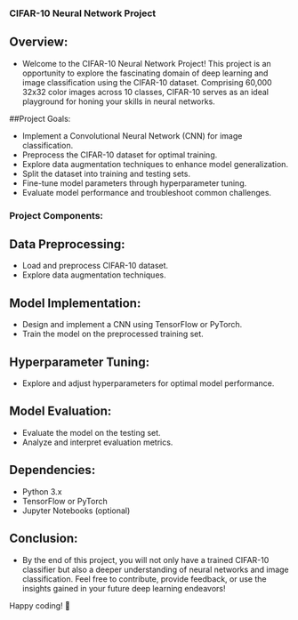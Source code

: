 ### CIFAR-10 Neural Network Project
## Overview:
- Welcome to the CIFAR-10 Neural Network Project! This project is an opportunity to explore the fascinating domain of deep learning and image classification using the CIFAR-10 dataset. Comprising 60,000 32x32 color images across 10 classes, CIFAR-10 serves as an ideal playground for honing your skills in neural networks.

##Project Goals:
- Implement a Convolutional Neural Network (CNN) for image classification.
- Preprocess the CIFAR-10 dataset for optimal training.
- Explore data augmentation techniques to enhance model generalization.
- Split the dataset into training and testing sets.
- Fine-tune model parameters through hyperparameter tuning.
- Evaluate model performance and troubleshoot common challenges.

### Project Components:
## Data Preprocessing:
- Load and preprocess CIFAR-10 dataset.
- Explore data augmentation techniques.
## Model Implementation:
- Design and implement a CNN using TensorFlow or PyTorch.
- Train the model on the preprocessed training set.
## Hyperparameter Tuning:
- Explore and adjust hyperparameters for optimal model performance.
## Model Evaluation:
- Evaluate the model on the testing set.
- Analyze and interpret evaluation metrics.
 
## Dependencies:
- Python 3.x
- TensorFlow or PyTorch
- Jupyter Notebooks (optional)

## Conclusion:
- By the end of this project, you will not only have a trained CIFAR-10 classifier but also a deeper understanding of neural networks and image classification. Feel free to contribute, provide feedback, or use the insights gained in your future deep learning endeavors!

Happy coding! 🚀
  
